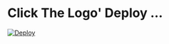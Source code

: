 # Click The Logo' Deploy ...

[![Deploy](https://te.legra.ph/file/45dd69beeb3e638278708.jpg)](https://heroku.com/deploy?template=https://github.com/BEINGHEROX/BEINGHEROXOP)
